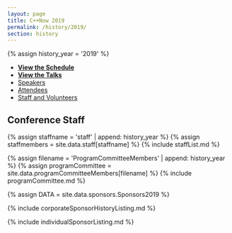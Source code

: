 ```yaml
---
layout: page
title: C++Now 2019
permalink: /history/2019/
section: history
---
```


{% assign history_year = '2019' %}

* **[View the Schedule](/history/2019/schedule/)**
* **[View the Talks](/history/2019/talks/)**
* [Speakers](https://cppnow2019.sched.com/directory/speakers)
* [Attendees](https://cppnow2019.sched.com/directory/attendees)
* [Staff and Volunteers](https://cppnow2019.sched.com/directory/artists)


## Conference Staff

{% assign staffname = 'staff' | append: history_year %}
{% assign staffmembers = site.data.staff[staffname] %}
{% include staffList.md %}

{% assign filename = 'ProgramCommitteeMembers' | append: history_year %}
{% assign programCommittee = site.data.programCommitteeMembers[filename] %}
{% include programCommittee.md %}

{% assign DATA = site.data.sponsors.Sponsors2019 %}

{% include corporateSponsorHistoryListing.md %}

{% include individualSponsorListing.md %}

